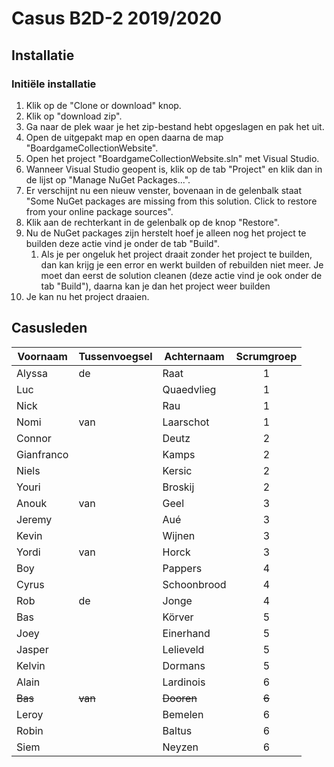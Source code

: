 # Casus B2D-2 2019/2020
## Installatie

### Initiële installatie
 1. Klik op de "Clone or download" knop.
 2. Klik op "download zip".
 3. Ga naar de plek waar je het zip-bestand hebt opgeslagen en pak het uit.
 4. Open de uitgepakt map en open daarna de map "BoardgameCollectionWebsite".
 5. Open het project "BoardgameCollectionWebsite.sln" met Visual Studio.
 6. Wanneer Visual Studio geopent is, klik op de tab "Project" en klik dan in de lijst op "Manage NuGet Packages...".
 7. Er verschijnt nu een nieuw venster, bovenaan in de gelenbalk staat "Some NuGet packages are missing from this solution. Click to restore from your online package sources".
 8. Klik aan de rechterkant in de gelenbalk op de knop "Restore".
 9. Nu de NuGet packages zijn herstelt hoef je alleen nog het project te builden deze actie vind je onder de tab "Build".
    1. Als je per ongeluk het project draait zonder het project te builden, dan kan krijg je een error en werkt builden of rebuilden niet meer. Je moet dan eerst de solution cleanen (deze actie vind je ook onder de tab "Build"), daarna kan je dan het project weer builden
 10. Je kan nu het project draaien.
 
 

## Casusleden
|Voornaam  |Tussenvoegsel|Achternaam |Scrumgroep|
|----------|-------------|-----------|:--------:|
|Alyssa    |de           |Raat       |1         |
|Luc       |             |Quaedvlieg |1         |
|Nick      |             |Rau        |1         |
|Nomi      |van          |Laarschot  |1         |
|Connor    |             |Deutz      |2         |
|Gianfranco|             |Kamps      |2         |
|Niels     |             |Kersic     |2         |
|Youri     |             |Broskij    |2         |
|Anouk     |van          |Geel       |3         |
|Jeremy    |             |Aué        |3         |
|Kevin     |             |Wijnen     |3         |
|Yordi     |van          |Horck      |3         |
|Boy       |             |Pappers    |4         |
|Cyrus     |             |Schoonbrood|4         |
|Rob       |de           |Jonge      |4         |
|Bas       |             |Körver     |5         |
|Joey      |             |Einerhand  |5         |
|Jasper    |             |Lelieveld  |5         |
|Kelvin    |             |Dormans    |5         |
|Alain     |             |Lardinois  |6         |
|~~Bas~~   |~~van~~      |~~Dooren~~ |~~6~~     |
|Leroy     |             |Bemelen    |6         |
|Robin     |             |Baltus     |6         |
|Siem      |             |Neyzen     |6         |
